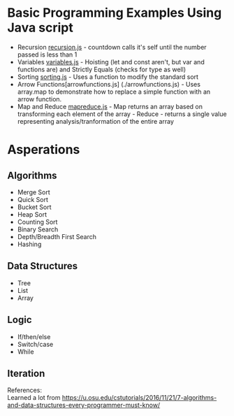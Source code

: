 # Basic Programming Examples Using Java script
- Recursion [recursion.js](./recursion.js) - countdown calls it's self until the number passed is less than 1
- Variables [variables.js](./variables.js) - Hoisting (let and const aren't, but var and functions are) and Strictly Equals (checks for type as well)
- Sorting [sorting.js](./sorting.js) - Uses a function to modify the standard sort
- Arrow Functions[arrowfunctions.js] (./arrowfunctions.js) - Uses array.map to demonstrate how to replace a simple function with an arrow function.
- Map and Reduce [mapreduce.js](./mapreduce.js) - Map returns an array based on transforming each element of the array - Reduce - returns a single value representing analysis/tranformation of the entire array


# Asperations

## Algorithms
* Merge Sort
* Quick Sort
* Bucket Sort
* Heap Sort
* Counting Sort
* Binary Search
* Depth/Breadth First Search
* Hashing

## Data Structures
* Tree
* List
* Array

## Logic
* If/then/else
* Switch/case
* While

## Iteration

References:  
Learned a lot from https://u.osu.edu/cstutorials/2016/11/21/7-algorithms-and-data-structures-every-programmer-must-know/
